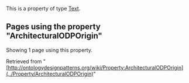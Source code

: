 This is a property of type [Text](../Type/Text "Type:Text").




  


## Pages using the property "ArchitecturalODPOrigin"


Showing 1 page using this property.



Retrieved from "[http://ontologydesignpatterns.org/wiki/Property:ArchitecturalODPOrigin](../Property/ArchitecturalODPOrigin)"